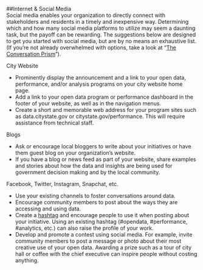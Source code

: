 ##Internet & Social Media
<br>Social media enables your organization to directly connect with stakeholders and residents in a timely and inexpensive way. Determining which and how many social media platforms to utilize may seem a daunting task, but the payoff can be rewarding. The suggestions below are designed to get you started with social media, but are by no means an exhaustive list. (If you’re not already overwhelmed with options, take a look at “<a href="http://itknowledgeexchange.techtarget.com/writing-for-business/files/2015/05/JESS3_BrianSolis_ConversationPrism4_WEB_1280x1024.jpg">The Conversation Prism</a>”).</br> 

City Website 
<ul><li>Prominently display the announcement and a link to your open data, performance, and/or analysis programs on your city website home page.</li>
<li>Add a link to your open data program or performance dashboard in the footer of your website, as well as in the navigation menus.</li>
<li>Create a short and memorable web address for your program sites such as data.citystate.gov or citystate.gov/performance. This will require assistance from technical staff.</li></ul>

Blogs
<ul><li>Ask or encourage local bloggers to write about your initiatives or have them guest blog on your organization’s website.</li>
<li>If you have a blog or news feed as part of your website, share examples and stories about how the data and insights are being used for government decision making and by the local community.</li></ul>

Facebook, Twitter, Instagram, Snapchat, etc. 
<ul><li>Use your existing channels to foster conversations around data.</li>
<li>Encourage community members to post about the ways they are accessing and using data.</li>
<li>Create a <a href="http://www.adweek.com/socialtimes/create-hashtag/502080">hashtag</a> and encourage people to use it when posting about your initiative. Using an existing hashtag (#opendata, #performance, #analytics, etc.) can also raise the profile of your work.</li>
<li>Develop and promote a contest using social media. For example, invite community members to post a message or photo about their most creative use of your open data. Awarding a prize such as a tour of city hall or coffee with the chief executive can inspire people without costing anything.</li></ul>